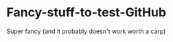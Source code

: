 Fancy-stuff-to-test-GitHub
==========================

Super fancy (and it probably doesn't work worth a carp)
